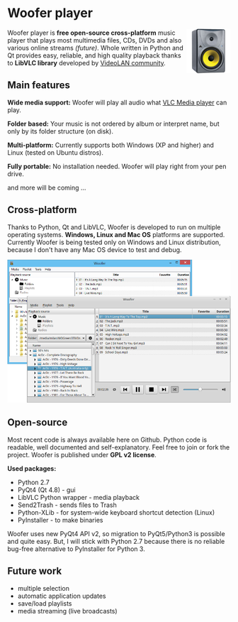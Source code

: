 ﻿# Woofer player

<img height="100px" align="right" src="icons/app_icon.png">Woofer player is **free open-source cross-platform** music player that plays most multimedia files, CDs, DVDs and also various online streams *(future)*. Whole written in Python and Qt provides easy, reliable, and high quality playback thanks to **LibVLC library** developed by [VideoLAN community](http://www.videolan.org/vlc/libvlc.html "").

## Main features

**Wide media support:** Woofer will play all audio what [VLC Media player](http://www.videolan.org/vlc/features.php?cat=audio "") can play.

**Folder based:** Your music is not ordered by album or interpret name, but only by its folder structure (on disk).

**Multi-platform:** Currently supports both Windows (XP and higher) and Linux (tested on Ubuntu distros).

**Fully portable:** No installation needed. Woofer will play right from your pen drive. 

and more will be coming ...

## Cross-platform

Thanks to Python, Qt and LibVLC, Woofer is developed to run on multiple operating systems. **Windows, Linux and Mac OS** platforms are supported. Currently Woofer is being tested only on Windows and Linux distribution, because I don't have any Mac OS device to test and debug. 

<div align="center"><img style="max-width:100p;height:auto;" src="doc/img/woofer-mp.jpg"></div>

## Open-source

Most recent code is always available here on Github. Python code is readable, well documented and self-explanatory. Feel free to join or fork the project. Woofer is published under **GPL v2 license**.

**Used packages:**

- Python 2.7
- PyQt4 (Qt 4.8) - gui
- LibVLC Python wrapper - media playback
- Send2Trash - sends files to Trash
- Python-XLib - for system-wide keyboard shortcut detection (Linux)
- PyInstaller - to make binaries

Woofer uses new PyQt4 API v2, so migration to PyQt5/Python3 is possible and quite easy. But, I will stick with Python 2.7 because there is no reliable bug-free alternative to PyInstaller for Python 3.

## Future work

- multiple selection
- automatic application updates
- save/load playlists
- media streaming (live broadcasts)
